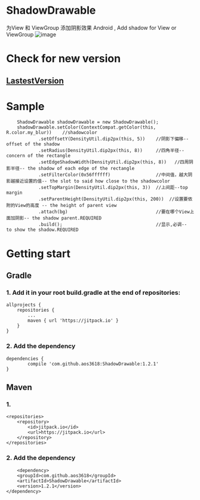 # ShadowDrawable
为View 和 ViewGroup 添加阴影效果
Android , Add shadow for View or ViewGroup
![image](https://github.com/aos3618/ShadowDrawable/blob/master/shadow.jpg)


# Check for new version
## [LastestVersion](https://jitpack.io/#aos3618/ShadowDrawable/)  


# Sample

        ShadowDrawable shadowDrawable = new ShadowDrawable();
        shadowDrawable.setColor(ContextCompat.getColor(this, R.color.my_blur))    //shadowcolor
                .setOffsetY(DensityUtil.dip2px(this, 5))    //阴影下偏移--offset of the shadow
                .setRadius(DensityUtil.dip2px(this, 8))     //四角半径--concern of the rectangle
                .setEdgeShadowWidth(DensityUtil.dip2px(this, 8))   //四周阴影半径-- the shadow of each edge of the rectangle
                .setFilterColor(0x56ffffff)                 //中间值，越大阴影越接近设置的值-- the slot to said how close to the shadowcolor
                .setTopMargin(DensityUtil.dip2px(this, 3))  //上间距--top margin
                .setParentHeight(DensityUtil.dip2px(this, 200))  //设置要依附的View的高度 -- the height of parent view
                .attach(bg)                                 //要在哪个View上面加阴影-- the shadow parent.REQUIRED
                .build();                                   //显示,必调-- to show the shadow.REQUIRED

# Getting start
## Gradle
###   1. Add it in your root build.gradle at the end of repositories:
	allprojects {
		repositories {
			...
			maven { url 'https://jitpack.io' }
		}
	}
###   2. Add the dependency
	dependencies {
	        compile 'com.github.aos3618:ShadowDrawable:1.2.1'
	}
        
## Maven
###   1.
	<repositories>
		<repository>
		    <id>jitpack.io</id>
		    <url>https://jitpack.io</url>
		</repository>
	</repositories>
###   2. Add the dependency
     	<dependency>
	    <groupId>com.github.aos3618</groupId>
	    <artifactId>ShadowDrawable</artifactId>
	    <version>1.2.1</version>
	</dependency>   

